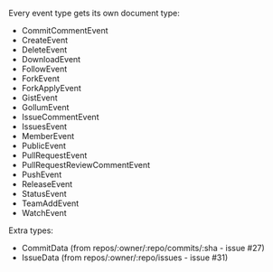 Every event type gets its own document type:

* CommitCommentEvent
* CreateEvent
* DeleteEvent
* DownloadEvent
* FollowEvent
* ForkEvent
* ForkApplyEvent
* GistEvent
* GollumEvent
* IssueCommentEvent
* IssuesEvent
* MemberEvent
* PublicEvent
* PullRequestEvent
* PullRequestReviewCommentEvent
* PushEvent
* ReleaseEvent
* StatusEvent
* TeamAddEvent
* WatchEvent

Extra types:

* CommitData (from repos/:owner/:repo/commits/:sha - issue #27)
* IssueData (from repos/:owner/:repo/issues - issue #31)

